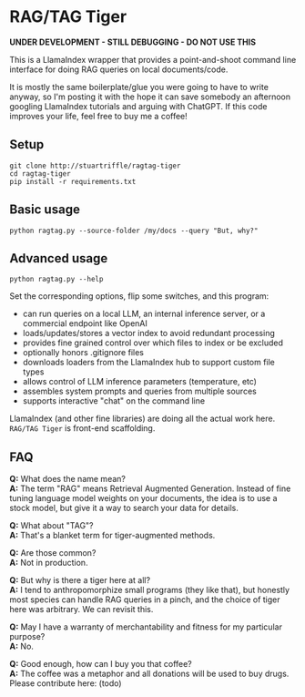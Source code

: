 # RAG/TAG Tiger

**UNDER DEVELOPMENT - STILL DEBUGGING - DO NOT USE THIS**

This is a LlamaIndex wrapper that provides a point-and-shoot command line interface for doing RAG queries on local documents/code.

It is mostly the same boilerplate/glue you were going to have to write anyway, so I'm posting it with the hope it can save somebody an afternoon googling LlamaIndex tutorials and arguing with ChatGPT. If this code improves your life, feel free to buy me a coffee!

## Setup
```
git clone http://stuartriffle/ragtag-tiger
cd ragtag-tiger
pip install -r requirements.txt
```

## Basic usage

`python ragtag.py --source-folder /my/docs --query "But, why?"`

## Advanced usage

`python ragtag.py --help`

Set the corresponding options, flip some switches, and this program:
- can run queries on a local LLM, an internal inference server, or a commercial endpoint like OpenAI
- loads/updates/stores a vector index to avoid redundant processing
- provides fine grained control over which files to index or be excluded
- optionally honors .gitignore files
- downloads loaders from the LlamaIndex hub to support custom file types
- allows control of LLM inference parameters (temperature, etc)
- assembles system prompts and queries from multiple sources
- supports interactive "chat" on the command line

LlamaIndex (and other fine libraries) are doing all the actual work here. `RAG/TAG Tiger` is front-end scaffolding.

## FAQ

**Q:** What does the name mean? <br>
**A:** The term "RAG" means Retrieval Augmented Generation. Instead of fine tuning language model weights on your documents, the idea is to use a stock model, but give it a way to search your data for details.

**Q:** What about "TAG"? <br>
**A:** That's a blanket term for tiger-augmented methods.

**Q:** Are those common? <br>
**A:** Not in production.

**Q:** But why is there a tiger here at all? <br>
**A:** I tend to anthropomorphize small programs (they like that), but honestly most species can handle RAG queries in a pinch, and the choice of tiger here was arbitrary. We can revisit this.

**Q:** May I have a warranty of merchantability and fitness for my particular purpose? <br>
**A:** No.

**Q:** Good enough, how can I buy you that coffee? <br>
**A:** The coffee was a metaphor and all donations will be used to buy drugs. Please contribute here: (todo)

